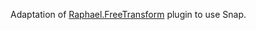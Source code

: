 Adaptation of [Raphael.FreeTransform](https://github.com/ElbertF/Raphael.FreeTransform) plugin to use Snap.